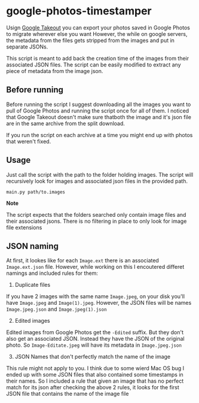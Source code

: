 # google-photos-timestamper

Usign [Google Takeout](https://takeout.google.com/settings/takeout) you can export your photos saved in Google Photos to migrate wherever else you want
However, the while on google servers, the metadata from the files gets stripped from the images and put in separate JSONs. 

This script is meant to add back the creation time of the images from their associated JSON files.
The script can be easily modified to extract any piece of metadata from the image json.

## Before running
Before running the script I suggest downloading all the images you want to pull of Google Photos and running the script once for all of them. 
I noticed that Google Takeout doesn't make sure thatboth the image and it's json file are in the same archive from the split download. 

If you run the script on each archive at a time you might end up with photos that weren't fixed.


## Usage

Just call the script with the path to the folder holding images. The script will recursively look for images and associated json files in the provided path.

`main.py path/to.images`


**Note**

The script expects that the folders searched only contain image files and their associated jsons. 
There is no filtering in place to only look for image file extensions


## JSON naming

At first, it lookes like for each `Image.ext` there is an associated `Image.ext.json` file. 
However, while working on this I encoutered differet namings and included rules for them:

1. Duplicate files

If you have 2 images with the same name `Image.jpeg`, on your disk you'll have `Image.jpeg` and `Image(1).jpeg`. 
However, the JSON files will be names `Image.jpeg.json` and `Image.jpeg(1).json`

2. Edited images

Edited images from Google Photos get the `-Edited` suffix. But they don't also get an associated JSON. Instead they have the JSON of the original photo.
So `Image-Editate.jpeg` will have its metadata in `Image.jpeg.json`

3. JSON Names that don't perfectly match the name of the image

This rule might not apply to you. I think due to some wierd Mac OS bug I ended up with some JSON files that also contained some timestamps in their names.
So I included a rule that given an image that has no perfect match for its json after checking the above 2 rules, 
it looks for the first JSON file that contains the name of the image file
